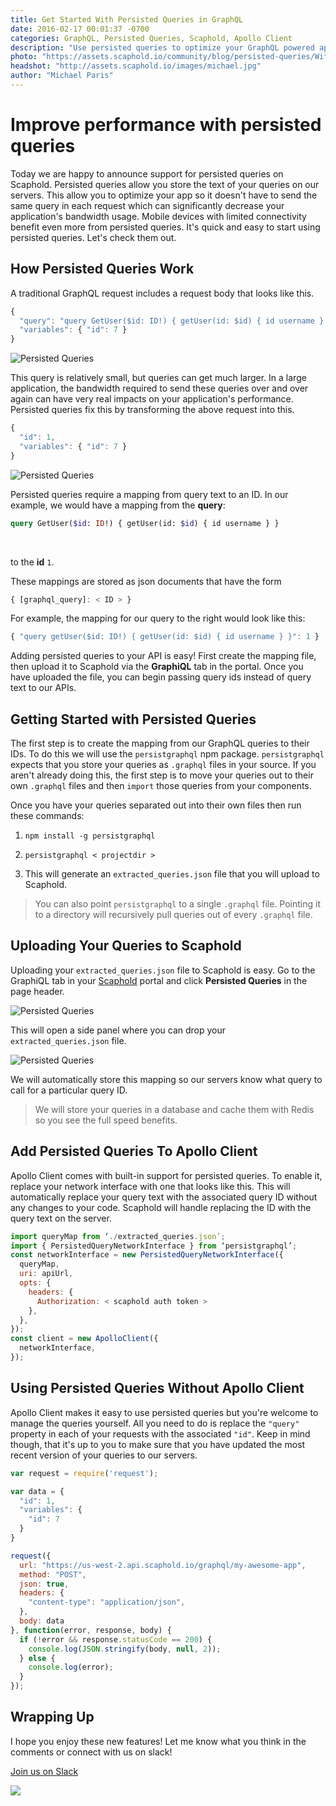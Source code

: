 ```yaml
---
title: Get Started With Persisted Queries in GraphQL
date: 2016-02-17 00:01:37 -0700
categories: GraphQL, Persisted Queries, Scaphold, Apollo Client
description: "Use persisted queries to optimize your GraphQL powered applications!"
photo: "https://assets.scaphold.io/community/blog/persisted-queries/WithPersistence.png"
headshot: "http://assets.scaphold.io/images/michael.jpg"
author: "Michael Paris"
---
```


# Improve performance with persisted queries

Today we are happy to announce support for persisted queries on Scaphold.
Persisted queries allow you store the text of your queries on our servers. This allow you to
optimize your app so it doesn't have to send the same query in each request which
can significantly decrease your application's bandwidth usage. Mobile devices with limited connectivity
benefit even more from persisted queries. It's quick and easy to start using persisted queries.
Let's check them out.

## How Persisted Queries Work

A traditional GraphQL request includes a request body that looks like this.

```javascript
{
  "query": "query GetUser($id: ID!) { getUser(id: $id) { id username } }",
  "variables": { "id": 7 }
}
```

![Persisted Queries](https://assets.scaphold.io/community/blog/persisted-queries/NoPersistence.png)

This query is relatively small, but queries can get much larger. In a large application,
the bandwidth required to send these queries over and over again can have very real impacts on your
application's performance. Persisted queries fix this by transforming the above request into this.

```javascript
{
  "id": 1,
  "variables": { "id": 7 }
}
```

![Persisted Queries](https://assets.scaphold.io/community/blog/persisted-queries/WithPersistence.png)

Persisted queries require a mapping from query text to an ID. In our example, we would have a
mapping from the **query**:

```graphql
query GetUser($id: ID!) { getUser(id: $id) { id username } }
```

<br />

to the **id** `1`.

These mappings are stored as json documents that have the form

```javascript
{ [graphql_query]: < ID > }
```

For example, the mapping for our query to the right would look like this:

```javascript
{ "query getUser($id: ID!) { getUser(id: $id) { id username } }": 1 }
```

Adding persisted queries to your API is easy! First create the mapping file, then upload it
to Scaphold via the **GraphiQL** tab in the portal. Once you have uploaded the file, you
can begin passing query ids instead of query text to our APIs.

## Getting Started with Persisted Queries

The first step is to create the mapping from our GraphQL queries to their IDs. To do this we
will use the `persistgraphql` npm package. `persistgraphql` expects that you store your
queries as `.graphql` files in your source. If you aren't already doing this, the first step
is to move your queries out to their own `.graphql` files and then `import` those queries from your
components.

Once you have your queries separated out into their own files then run these commands:

1) `npm install -g persistgraphql`

2) `persistgraphql < projectdir >`

3) This will generate an `extracted_queries.json` file that you will upload to Scaphold.


> You can also point `persistgraphql` to a single `.graphql` file. Pointing it to a directory will
recursively pull queries out of every `.graphql` file.

## Uploading Your Queries to Scaphold

Uploading your `extracted_queries.json` file to Scaphold is easy. Go to the GraphiQL tab in your
[Scaphold](https://scaphold.io) portal and click **Persisted Queries** in the page header.

![Persisted Queries](https://assets.scaphold.io/community/blog/persisted-queries/graphiql-toolbar.png)

This will open a side panel where you can drop your `extracted_queries.json` file.

![Persisted Queries](https://assets.scaphold.io/community/blog/persisted-queries/persist-drop.png)

We will automatically store this mapping so our servers know what query to call for a
particular query ID.

> We will store your queries in a database and cache them with Redis so you see the full speed benefits.




## Add Persisted Queries To Apollo Client

Apollo Client comes with built-in support for persisted queries. To enable it, replace your
network interface with one that looks like this. This will automatically replace your query text
with the associated query ID without any changes to your code. Scaphold will handle replacing
the ID with the query text on the server.

```javascript
import queryMap from ‘./extracted_queries.json’;
import { PersistedQueryNetworkInterface } from ‘persistgraphql’;
const networkInterface = new PersistedQueryNetworkInterface({
  queryMap,
  uri: apiUrl,
  opts: {
    headers: {
      Authorization: < scaphold auth token >
    },
  },
});
const client = new ApolloClient({
  networkInterface,
});
```

## Using Persisted Queries Without Apollo Client

Apollo Client makes it easy to use persisted queries but you're welcome to manage the queries
yourself. All you need to do is replace the `"query"` property in each of your requests with
the associated `"id"`. Keep in mind though, that it's up to you to make sure that you have updated
the most recent version of your queries to our servers.

```javascript
var request = require('request');

var data = {
  "id": 1,
  "variables": {
    "id": 7
  }
}

request({
  url: "https://us-west-2.api.scaphold.io/graphql/my-awesome-app",
  method: "POST",
  json: true,
  headers: {
    "content-type": "application/json",
  },
  body: data
}, function(error, response, body) {
  if (!error && response.statusCode == 200) {
    console.log(JSON.stringify(body, null, 2));
  } else {
    console.log(error);
  }
});
```

## Wrapping Up

I hope you enjoy these new features! Let me know what you think in the comments or connect
with us on slack!

<div class="text-center">
  <p>
    <a href="http://slack.scaphold.io">Join us on Slack</a>
  </p>
  <p>
    <a href="http://slack.scaphold.io" target="_blank">
      <img style="max-width: 100px;" src="https://assets.scaphold.io/images/slack-icon.png"></img>
    </a>
  </p>
</div>
